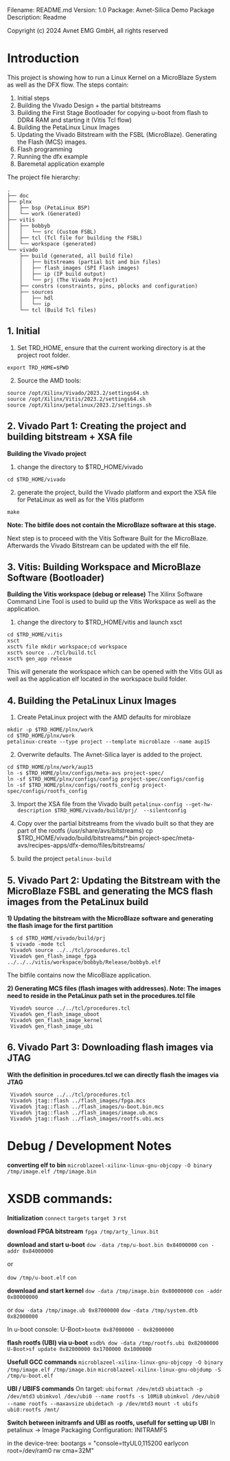 
Filename: README.md
Version: 1.0
Package: Avnet-Silica Demo Package
Description: Readme

Copyright (c) 2024 Avnet EMG GmbH, all rights reserved


# Introduction
This project is showing how to run a Linux Kernel on a MicroBlaze System as well as the DFX flow. The steps contain:

1) Initial steps
2) Building the Vivado Design + the partial bitstreams
3) Building the First Stage Bootloader for copying u-boot from flash to DDR4 RAM and starting it (Vitis Tcl flow)
4) Building the PetaLinux Linux Images
5) Updating the Vivado Bitstream with the FSBL (MicroBlaze). Generating the Flash (MCS) images.
6) Flash programming
7) Running the dfx example
8) Baremetal application example

The project file hierarchy:
```
.
├── doc
├── plnx
│   ├── bsp (PetaLinux BSP)
│   └── work (Generated)
├── vitis
│   ├── bobbyb
│   │   └── src (Custom FSBL)
│   ├── tcl (Tcl file for building the FSBL)
│   └── workspace (generated)
└── vivado
    ├── build (generated, all build file)
    │   ├── bitstreams (partial bit and bin files)
    │   ├── flash_images (SPI Flash images)
    │   ├── ip (IP build output)
    │   └── prj (The Vivado Project)
    ├── constrs (constraints, pins, pblocks and configuration)
    ├── sources
    │   ├── hdl
    │   └── ip
    └── tcl (Build Tcl files)
```



## 1. Initial
1) Set TRD_HOME, ensure that the current working directory is at the project root folder.
```
export TRD_HOME=$PWD
```

2) Source the AMD tools:
```
source /opt/Xilinx/Vivado/2023.2/settings64.sh
source /opt/Xilinx/Vitis/2023.2/settings64.sh
source /opt/Xilinx/petalinux/2023.2/settings.sh
```

## 2. Vivado Part 1: Creating the project and building bitstream + XSA file
 **Building the Vivado project**

1) change the directory to $TRD_HOME/vivado
```
cd $TRD_HOME/vivado
```

2) generate the project, build the Vivado platform and export the XSA file for PetaLinux as well as for the Vitis platform
```
make
```
 

**Note: The bitfile does not contain the MicroBlaze software at this stage.**

Next step is to proceed with the Vitis Software Built for the MicroBlaze. Afterwards the Vivado Bitstream can be updated with the elf file.


## 3. Vitis: Building Workspace and MicroBlaze Software (Bootloader)

 **Building the Vitis workspace (debug or release)**
The Xilinx Software Command Line Tool is used to build up the Vitis Workspace as well as the application.

1) change the directory to $TRD_HOME/vitis and launch xsct
```
cd $TRD_HOME/vitis
xsct
xsct% file mkdir workspace;cd workspace
xsct% source ../tcl/build.tcl
xsct% gen_app release
```

This will generate the workspace which can be opened with the Vitis GUI as well as the application elf located in the workspace build folder.  


## 4. Building the PetaLinux Linux Images

1) Create PetaLinux project with the AMD defaults for miroblaze
```
mkdir -p $TRD_HOME/plnx/work
cd $TRD_HOME/plnx/work
petalinux-create --type project --template microblaze --name aup15
```

2) Overwrite defaults. The Avnet-Silica layer is added to the project.
```
cd $TRD_HOME/plnx/work/aup15
ln -s $TRD_HOME/plnx/configs/meta-avs project-spec/
ln -sf $TRD_HOME/plnx/configs/config project-spec/configs/config
ln -sf $TRD_HOME/plnx/configs/rootfs_config project-spec/configs/rootfs_config
``` 

3) Import the XSA file from the Vivado built
`
petalinux-config --get-hw-description $TRD_HOME/vivado/build/prj/  --silentconfig
`

4) Copy over the partial bitstreams from the vivado built so that they are part of the rootfs (/usr/share/avs/bitstreams)
cp $TRD_HOME/vivado/build/bitstreams/*.bin project-spec/meta-avs/recipes-apps/dfx-demo/files/bitstreams/

5) build the project
`
petalinux-build
`

## 5. Vivado Part 2: Updating the Bitstream with the MicroBlaze FSBL and generating the MCS flash images from the PetaLinux build

 **1) Updating the bitstream with the MicroBlaze software and generating the flash image for the first partition**
 
     $ cd $TRD_HOME/vivado/build/prj
     $ vivado -mode tcl
     Vivado% source ../../tcl/procedures.tcl
     Vivado% gen_flash_image_fpga ../../../vitis/workspace/bobbyb/Release/bobbyb.elf

The bitfile contains now the MicoBlaze application. 

 **2) Generating MCS files (flash images with addresses). Note: The images need to reside in the PetaLinux path set in the procedures.tcl file**
 
     Vivado% source ../../tcl/procedures.tcl
     Vivado% gen_flash_image_uboot
     Vivado% gen_flash_image_kernel
     Vivado% gen_flash_image_ubi


## 6. Vivado Part 3: Downloading flash images via JTAG
**With the definition in procedures.tcl we can directly flash the images via JTAG**
 
     Vivado% source ../../tcl/procedures.tcl
     Vivado% jtag::flash ../flash_images/fpga.mcs
     Vivado% jtag::flash ../flash_images/u-boot.bin.mcs
     Vivado% jtag::flash ../flash_images/image.ub.mcs
     Vivado% jtag::flash ../flash_images/rootfs.ubi.mcs







# Debug / Development Notes

**converting elf to bin**
`microblazeel-xilinx-linux-gnu-objcopy -O binary /tmp/image.elf /tmp/image.bin`

# XSDB commands:
**Initialization**
`connect`
`targets`
`target 3`
`rst`

**download FPGA bitstream**
`fpga /tmp/arty_linux.bit`


**download and start u-boot**
`dow -data /tmp/u-boot.bin 0x84000000`
`con -addr 0x84000000`

or

`dow /tmp/u-boot.elf`
`con`

**download and start kernel**
`dow -data /tmp/image.bin 0x80000000`
`con -addr 0x80000000`

or
`dow -data /tmp/image.ub 0x87000000`
`dow -data /tmp/system.dtb 0x82000000`

In u-boot console:
U-Boot>`bootm 0x87000000 - 0x82000000`

**flash rootfs (UBI) via u-boot**
`xsdb% dow -data /tmp/rootfs.ubi 0x82000000`
`U-Boot>sf update 0x82000000 0x1700000 0x1000000`


**Usefull GCC commands**
`microblazeel-xilinx-linux-gnu-objcopy -O binary /tmp/image.elf /tmp/image.bin`
`microblazeel-xilinx-linux-gnu-objdump -S /tmp/u-boot.elf`


**UBI / UBIFS commands**
On target:
`ubiformat /dev/mtd3`
`ubiattach -p /dev/mtd3`
`ubimkvol /dev/ubi0 --name rootfs -s 10MiB`
`ubimkvol /dev/ubi0 --name rootfs --maxavsize`
`ubidetach -p /dev/mtd3`
`mount -t ubifs ubi0:rootfs /mnt/`

**Switch between initramfs and UBI as rootfs, usefull for setting up UBI**
In petalinux -> Image Packaging Configuration:
INITRAMFS

in the device-tree:
bootargs = "console=ttyUL0,115200 earlycon root=/dev/ram0 rw cma=32M"



